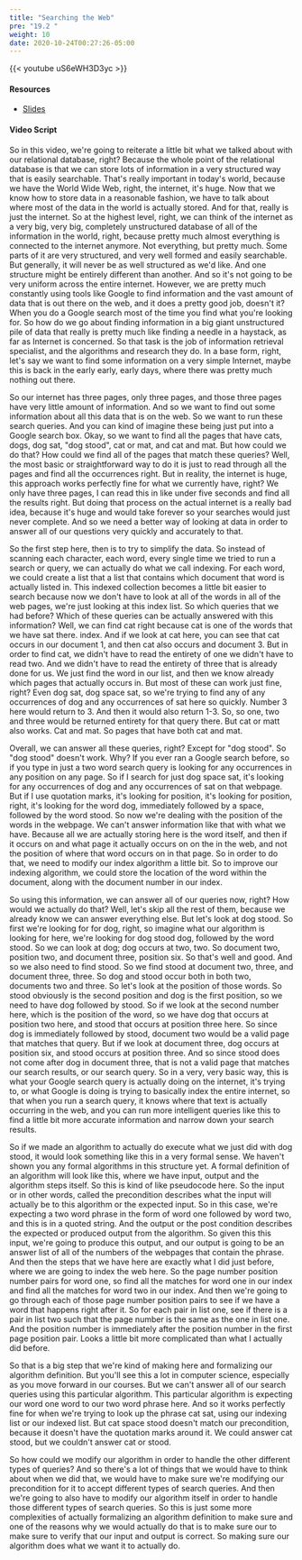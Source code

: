 ```yaml
---
title: "Searching the Web"
pre: "19.2 "
weight: 10
date: 2020-10-24T00:27:26-05:00
---
```


{{< youtube uS6eWH3D3yc >}}
<!-- M_V5mL7lmyg -->

#### Resources
* [Slides](/1-cc110/19-search-info/slides/19-InfoRetrieval.pdf)

#### Video Script

So in this video, we're going to reiterate a little bit what we talked about with our relational database, right? Because the whole point of the relational database is that we can store lots of information in a very structured way that is easily searchable. That's really important in today's world, because we have the World Wide Web, right, the internet, it's huge. Now that we know how to store data in a reasonable fashion, we have to talk about where most of the data in the world is actually stored. And for that, really is just the internet. So at the highest level, right, we can think of the internet as a very big, very big, completely unstructured database of all of the information in the world, right, because pretty much almost everything is connected to the internet anymore. Not everything, but pretty much. Some parts of it are very structured, and very well formed and easily searchable. But generally, it will never be as well structured as we'd like. And one structure might be entirely different than another. And so it's not going to be very uniform across the entire internet. However, we are pretty much constantly using tools like Google to find information and the vast amount of data that is out there on the web, and it does a pretty good job, doesn't it? When you do a Google search most of the time you find what you're looking for. So how do we go about finding information in a big giant unstructured pile of data that really is pretty much like finding a needle in a haystack, as far as Internet is concerned. So that task is the job of information retrieval specialist, and the algorithms and research  they do. In a base form, right, let's say we want to find some information on a very simple Internet, maybe this is back in the early early, early days, where there was pretty much nothing out there. 

So our internet has three pages, only three pages, and those three pages have very little amount of information. And so we want to find out some information about all this data that is on the web. So we want to run these search queries. And you can kind of imagine these being just put into a Google search box. Okay, so we want to find all the pages that have cats, dogs, dog sat, "dog stood", cat or mat, and cat and mat. But how could we do that? How could we find all of the pages that match these queries? Well, the most basic or straightforward way to do it is just to read through all the pages and find all the occurrences right. But in reality, the internet is huge, this approach works perfectly fine for what we currently have, right? We only have three pages, I can read this in like under five seconds and find all the results right. But doing that process on the actual internet is a really bad idea, because it's huge and would take forever so your searches would just never complete. And so we need a better way of looking at data in order to answer all of our questions very quickly and accurately to that. 

So the first step here, then is to try to simplify the data. So instead of scanning each character, each word, every single time we tried to run a search or query, we can actually do what we call indexing. For each word, we could create a list that a list that contains which document that word is actually listed in. This indexed collection becomes a little bit easier to search because now we don't have to look at all of the words in all of the web pages, we're just looking at this index list. So which queries that we had before? Which of these queries can be actually answered with this information? Well, we can find cat right because cat is one of the words that we have sat there. index. And if we look at cat here, you can see that cat occurs in our document 1, and then cat also occurs and document 3. But in order to find cat, we didn't have to read the entirety of one we didn't have to read two. And we didn't have to read the entirety of three that is already done for us. We just find the word in our list, and then we know already which pages that actually occurs in. But most of these can work just fine, right? Even dog sat, dog space sat, so we're trying to find any of any occurrences of dog and any occurrences of sat here so quickly. Number 3 here would return to 3. And then it would also return 1-3. So, so one, two and three would be returned entirety for that query there. But cat or matt also works. Cat and mat. So pages that have both cat and mat. 

Overall, we can answer all these queries, right? Except for "dog stood". So "dog stood" doesn't work. Why? If you ever ran a Google search before, so if you type in just a two word search query is looking for any occurrences in any position on any page. So if I search for just dog space sat, it's looking for any occurrences of dog and any occurrences of sat on that webpage. But if I use quotation marks, it's looking for position, it's looking for position, right, it's looking for the word dog, immediately followed by a space, followed by the word stood. So now we're dealing with the position of the words in the webpage. We can't answer information like that with what we have. Because all we are actually storing here is the word itself, and then if it occurs on and what page it actually occurs on on the in the web, and not the position of where that word occurs on in that page. So in order to do that, we need to modify our index algorithm a little bit. So to improve our indexing algorithm, we could store the location of the word within the document, along with the document number in our index. 

So using this information, we can answer all of our queries now, right? How would we actually do that? Well, let's skip all the rest of them, because we already know we can answer everything else. But let's look at dog stood. So first we're looking for for dog, right, so imagine what our algorithm is looking for here, we're looking for dog stood dog, followed by the word stood. So we can look at dog; dog occurs at two, two. So document two, position two, and document three, position six. So that's well and good. And so we also need to find stood. So we find stood at document two, three, and document three, three. So dog and stood occur both in both two, documents two and three. So let's look at the position of those words. So stood obviously is the second position and dog is the first position, so we need to have dog followed by stood. So if we look at the second number here, which is the position of the word, so we have dog that occurs at position two here, and stood that occurs at position three here. So since dog is immediately followed by stood, document two would be a valid page that matches that query. But if we look at document three, dog occurs at position six, and stood occurs at position three. And so since stood does not come after dog in document three, that is not a valid page that matches our search results, or our search query. So in a very, very basic way, this is what your Google search query is actually doing on the internet, it's trying to, or what Google is doing is trying to basically index the entire internet, so that when you run a search query, it knows where that text is actually occurring in the web, and you can run more intelligent queries like this to find a little bit more accurate information and narrow down your search results. 

So if we made an algorithm to actually do execute what we just did with dog stood, it would look something like this in a very formal sense. We haven't shown you any formal algorithms in this structure yet. A formal definition of an algorithm will look like this, where we have input, output and the algorithm steps itself. So this is kind of like pseudocode here. So the input or in other words, called the precondition describes what the input will actually be to this algorithm or the expected input. So in this case, we're expecting a two word phrase in the form of word one followed by word two, and this is in a quoted string. And the output or the post condition describes the expected or produced output from the algorithm. So given this this input, we're going to produce this output, and our output is going to be an answer list of all of the numbers of the webpages that contain the phrase. And then the steps that we have here are exactly what I did just before, where we are going to index the web here. So the page number position number pairs for word one, so find all the matches for word one in our index and find all the matches for word two in our index. And then we're going to go through each of those page number position pairs to see if we have a word that happens right after it. So for each pair in list one, see if there is a pair in list two such that the page number is the same as the one in list one. And the position number is immediately after the position number in the first page position pair. Looks a little bit more complicated than what I actually did before. 

So that is a big step that we're kind of making here and formalizing our algorithm definition. But you'll see this a lot in computer science, especially as you move forward in our courses. But we can't answer all of our search queries using this particular algorithm. This particular algorithm is expecting our word one word to our two word phrase here. And so it works perfectly fine for when we're trying to look up the phrase cat sat, using our indexing list or our indexed list. But cat space stood doesn't match our precondition, because it doesn't have the quotation marks around it. We could answer cat stood, but we couldn't answer cat or stood. 

So how could we modify our algorithm in order to handle the other different types of queries? And so there's a lot of things that we would have to think about when we did that, we would have to make sure we're modifying our precondition for it to accept different types of search queries. And then we're going to also have to modify our algorithm itself in order to handle those different types of search queries. So this is just some more complexities of actually formalizing an algorithm definition to make sure and one of the reasons why we would actually do that is to make sure our to make sure to verify that our input and output is correct. So making sure our algorithm does what we want it to actually do. 